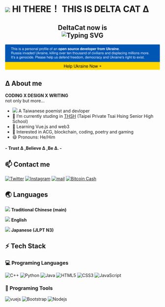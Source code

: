# <img src="https://media.giphy.com/media/hvRJCLFzcasrR4ia7z/giphy.gif" width="40px"/> HI THERE！ THIS IS **DELTA CAT Δ**


## <div style="text-align:center"> DeltaCat now is<div>![Typing SVG](https://readme-typing-svg.herokuapp.com?size=25&color=000000&vCenter=true&height=40&lines=coding+project;writing+poetry;designing+product)

[![SWUbanner](https://raw.githubusercontent.com/vshymanskyy/StandWithUkraine/main/banner-personal-page.svg)](https://vshymanskyy.github.io/StandWithUkraine)
    

## Δ **About me**

**CODING X DESIGN X WRITING**  
    not only but more...  
- <img src="https://upload.wikimedia.org/wikipedia/commons/7/72/Flag_of_the_Republic_of_China.svg" width="25"/>  A Taiwanese poemist and devloper
- 🔭 I’m currently studing in [THSH](https://www.thsh.tp.edu.tw/nss/s/thsh/index) (Taipei Private Tsai Hsing Senior High School)
- 🌱 Learning Vue.js and web3
- 💬 Interested in ACG, blockchain, coding, poetry and gaming
- 😄 Pronouns: He/Him

#### - **Trust Δ ,Believe Δ ,Be Δ.** -


## :mailbox: **Contact me**  

[![Twitter](https://img.shields.io/badge/Twitter-chenalex1211-blue?style=for-the-badge&logo=twitter)](http://twitter.com/chenalex1211)
[![Instagram](https://img.shields.io/badge/Instagram-chenalex1211-orange?style=for-the-badge&logo=instagram)](http://instagram.com/chenalex1211)
[![mail](https://img.shields.io/badge/mail-me%40deltacat.xyz-yellow?style=for-the-badge&logo=gmail)](mailto:me@deltacat.xyz)
[![Bitcoin Cash](https://img.shields.io/badge/Bitcoin%20Cash-Donate-brightgreen?style=for-the-badge&logo=bitcoin+cash)](https://tipb.ch/chenalex1211)

    

## :earth_asia: **Languages**  

<img src="https://upload.wikimedia.org/wikipedia/commons/7/72/Flag_of_the_Republic_of_China.svg" width="25"/> **Traditional Chinese (main)**
    
<img src="https://upload.wikimedia.org/wikipedia/en/a/a4/Flag_of_the_United_States.svg" width="25"/> **English**
    
<img src="https://upload.wikimedia.org/wikipedia/commons/9/9e/Flag_of_Japan.svg" width="25"/> **Japanese (JLPT N3)**


## ⚡ Tech Stack
### :computer: **Programing Languages** 
    
![C++](https://img.shields.io/badge/-C++-00599C?style=flat-square&logo=c)
![Python](https://img.shields.io/badge/-Python-black?style=flat-square&logo=Python) 
![Java](https://img.shields.io/badge/-java-E34A86?style=flat-square&logo=java)
![HTML5](https://img.shields.io/badge/-HTML5-E34F26?style=flat-square&logo=html5&logoColor=white)
![CSS3](https://img.shields.io/badge/-CSS3-1572B6?style=flat-square&logo=css3)
![JavaScript](https://img.shields.io/badge/-JavaScript-black?style=flat-square&logo=javascript)

### 🧰 **Programing Tools** 

![vuejs](https://img.shields.io/badge/-Vuejs-228B22?style=flat-square&logo=vue.js)
![Bootstrap](https://img.shields.io/badge/-Bootstrap-563D7C?style=flat-square&logo=bootstrap)
![Nodejs](https://img.shields.io/badge/-Nodejs-black?style=flat-square&logo=Node.js)


    





